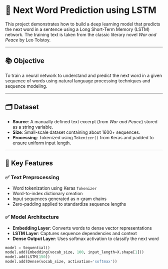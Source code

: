 # 🧠 Next Word Prediction using LSTM

This project demonstrates how to build a deep learning model that predicts the next word in a sentence using a Long Short-Term Memory (LSTM) network. The training text is taken from the classic literary novel *War and Peace* by Leo Tolstoy.

---

## 📚 Objective

To train a neural network to understand and predict the next word in a given sequence of words using natural language processing techniques and sequence modeling.

---

## 🗂️ Dataset

- **Source**: A manually defined text excerpt (from *War and Peace*) stored as a string variable.
- **Size**: Small-scale dataset containing about 1600+ sequences.
- **Processing**: Tokenized using `Tokenizer()` from Keras and padded to ensure uniform input length.

---

## 🔑 Key Features

### ✅ Text Preprocessing
- Word tokenization using Keras `Tokenizer`
- Word-to-index dictionary creation
- Input sequences generated as n-gram chains
- Zero-padding applied to standardize sequence lengths

### ✅ Model Architecture
- **Embedding Layer**: Converts words to dense vector representations
- **LSTM Layer**: Captures sequence dependencies and context
- **Dense Output Layer**: Uses softmax activation to classify the next word

```python
model = Sequential()
model.add(Embedding(vocab_size, 100, input_length=X.shape[1]))
model.add(LSTM(150))
model.add(Dense(vocab_size, activation='softmax'))
